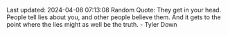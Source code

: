 Last updated: 2024-04-08 07:13:08
Random Quote: They get in your head. People tell lies about you, and other people believe them. And it gets to the point where the lies might as well be the truth. - Tyler Down